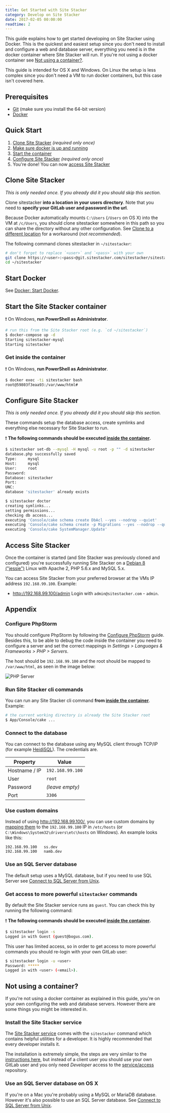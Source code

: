 ```yaml
---
title: Get Started with Site Stacker
category: Develop on Site Stacker
date: 2017-02-05 00:00:00
readtime: 2
---
```


This guide explains how to get started developing on Site Stacker using Docker. This is the quickest and easiest setup since you don't need to install and configure a web and database server, everything you need is in the docker container where Site Stacker will run. If you're not using a docker container see [Not using a container?](#not-using-a-container).

This guide is intended for OS X and Windows. On Linux the setup is less complex since you don't need a VM to run docker containers, but this case isn't covered here.

## Prerequisites

- [Git](https://git-scm.com/downloads) (make sure you install the 64-bit version)
- [Docker](docker)

## Quick Start

1. [Clone Site Stacker](#clone-site-stacker) *(required only once)*
2. [Make sure docker is up and running](#start-docker)
3. [Start the container](#start-the-site-stacker-container)
4. [Configure Site Stacker](#configure-site-stacker) *(required only once)*
5. You're done! You can now [access Site Stacker](#access-site-stacker)

## Clone Site Stacker

*This is only needed once. If you already did it you should skip this section.*

Clone sitestacker **into a location in your users directory**. Note that you need to **specify your GitLab user and password in the url**.

<note>
Because Docker automatically mounts <code>C:\Users</code> (<code>/Users</code> on OS X) into the VM at <code>/c/Users</code>, you should clone sitestacker somewhere in this path so you can share the directory without any other configuration. See <a href="https://github.com/sitestacker/docs#clone-to-a-different-location">Clone to a different location</a> for a workaround (<i>not recommended</i>).
</note>

The following command clones sitestacker in `~/sitestacker`:

```sh
# don't forget to replace `<user>` and `<pass>` with your own
git clone https://<user>:<pass>@git.sitestacker.com/sitestacker/sitestacker.git ~/sitestacker
cd ~/sitestacker
```

## Start Docker

See [Docker: Start Docker](docker#start-docker).

## Start the Site Stacker container

:exclamation: On Windows, **run PowerShell as Administrator**.

```sh
# run this from the Site Stacker root (e.g. `cd ~/sitestacker`)
$ docker-compose up -d
Starting sitestacker-mysql
Starting sitestacker
```

### Get inside the container

:exclamation: On Windows, **run PowerShell as Administrator**.

```sh
$ docker exec -ti sitestacker bash
root@59803f3eaa93:/var/www/html#
```

## Configure Site Stacker

*This is only needed once. If you already did it you should skip this section.*

These commands setup the database access, create symlinks and everything else necessary for Site Stacker to run.

:exclamation: **The following commands should be executed [inside the container](#get-inside-the-container).**

```sh
$ sitestacker set-db --mysql -H mysql -u root -p "" -d sitestacker
database.php successfully saved
Type:     mysql
Host:     mysql
User:     root
Password:
Database: sitestacker
Port:
UNC:
database 'sitestacker' already exists

$ sitestacker doctor
creating symlinks...
setting permissions...
checking db access...
executing 'Console/cake schema create DbAcl --yes --nodrop --quiet'
executing 'Console/cake schema create -p Migrations --yes --nodrop --quiet'
executing 'Console/cake SystemManager.Update'
```

## Access Site Stacker

Once the container is started (and Site Stacker was previously cloned and configured) you're successfully running Site Stacker on a [Debian 8 ("jessie")](https://www.debian.org/releases/jessie/) Linux with Apache 2, PHP 5.6.x and MySQL 5.x.

You can access Site Stacker from your preferred browser at the VMs IP address `192.168.99.100`. Example:

- <http://192.168.99.100/admin> Login with `admin@sitestacker.com` - `admin`.

## Appendix

### Configure PhpStorm

You should configure PhpStorm by following the [Configure PhpStorm](configure-phpstorm) guide. Besides this, to be able to debug the code inside the container you need to configure a server and set the correct mappings in *Settings &gt; Languages & Frameworks &gt; PHP &gt; Servers*.

The host should be `192.168.99.100` and the root should be mapped to `/var/www/html`, as seen in the image below:

![PHP Server](https://git.sitestacker.com/sitestacker/docs/uploads/783d5be704495150a8494554c6f7810e/image.png)

### Run Site Stacker cli commands

You can run any Site Stacker cli command **from [inside the container](#get-inside-the-container)**. Example:

```sh
# the current working directory is already the Site Stacker root
$ App/Console/cake ...
```

### Connect to the database

You can connect to the database using any MySQL client through TCP/IP (for example [HeidiSQL](http://www.heidisql.com/)). The credentials are.

Property | Value
---- | ----
Hostname / IP | `192.168.99.100`
User | `root`
Password | *(leave empty)*
Port | `3306`

### Use custom domains

Instead of using <http://192.168.99.100/>, you can use custom domains by [mapping them](https://en.wikipedia.org/wiki/Hosts_(file)) to the `192.168.99.100` IP in `/etc/hosts` (or `C:\Windows\System32\drivers\etc\hosts` on Windows). An example looks like this:

```
192.168.99.100   ss.dev
192.168.99.100   namb.dev
```

### Use an SQL Server database

The default setup uses a MySQL database, but if you need to use SQL Server see [Connect to SQL Server from Unix](connect-to-sql-server-from-unix).

### Get access to more powerful `sitestacker` commands

By default the Site Stacker service runs as `guest`. You can check this by running the following command:

:exclamation: **The following commands should be executed [inside the container](#get-inside-the-container).**

```sh
$ sitestacker login -s
Logged in with Guest (guest@bogus.com).
```

This user has limited access, so in order to get access to more powerful commands you should re-login with your own GitLab user:

```sh
$ sitestacker login -u <user>
Password: *****
Logged in with <user> (<email>).
```

## Not using a container?

If you're not using a docker container as explained in this guide, you're on your own configuring the web and database servers. However there are some things you might be interested in.

### Install the Site Stacker service

The [Site Stacker service](http://sitestacker.github.io/service/) comes with the `sitestacker` command which contains helpful utilities for a developer. It is highly recommended that every developer installs it.

The installation is extremely simple, the steps are very similar to the [instructions here](install-on-production#install-the-site-stacker-service), but instead of a client user you should use your own GitLab user and you only need *Developer* access to the [service/access](https://git.sitestacker.com/service/access) repository.

### Use an SQL Server database on OS X

If you're on a Mac you're probably using a MySQL or MariaDB database. However it's also possible to use an SQL Server database. See [Connect to SQL Server from Unix](connect-to-sql-server-from-unix).
